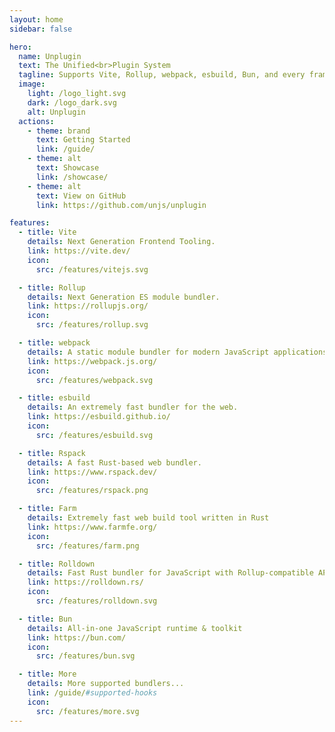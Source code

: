 ```yaml
---
layout: home
sidebar: false

hero:
  name: Unplugin
  text: The Unified<br>Plugin System
  tagline: Supports Vite, Rollup, webpack, esbuild, Bun, and every framework built on top of them.
  image:
    light: /logo_light.svg
    dark: /logo_dark.svg
    alt: Unplugin
  actions:
    - theme: brand
      text: Getting Started
      link: /guide/
    - theme: alt
      text: Showcase
      link: /showcase/
    - theme: alt
      text: View on GitHub
      link: https://github.com/unjs/unplugin

features:
  - title: Vite
    details: Next Generation Frontend Tooling.
    link: https://vite.dev/
    icon:
      src: /features/vitejs.svg

  - title: Rollup
    details: Next Generation ES module bundler.
    link: https://rollupjs.org/
    icon:
      src: /features/rollup.svg

  - title: webpack
    details: A static module bundler for modern JavaScript applications.
    link: https://webpack.js.org/
    icon:
      src: /features/webpack.svg

  - title: esbuild
    details: An extremely fast bundler for the web.
    link: https://esbuild.github.io/
    icon:
      src: /features/esbuild.svg

  - title: Rspack
    details: A fast Rust-based web bundler.
    link: https://www.rspack.dev/
    icon:
      src: /features/rspack.png

  - title: Farm
    details: Extremely fast web build tool written in Rust
    link: https://www.farmfe.org/
    icon:
      src: /features/farm.png

  - title: Rolldown
    details: Fast Rust bundler for JavaScript with Rollup-compatible API
    link: https://rolldown.rs/
    icon:
      src: /features/rolldown.svg

  - title: Bun
    details: All-in-one JavaScript runtime & toolkit
    link: https://bun.com/
    icon:
      src: /features/bun.svg

  - title: More
    details: More supported bundlers...
    link: /guide/#supported-hooks
    icon:
      src: /features/more.svg
---
```

